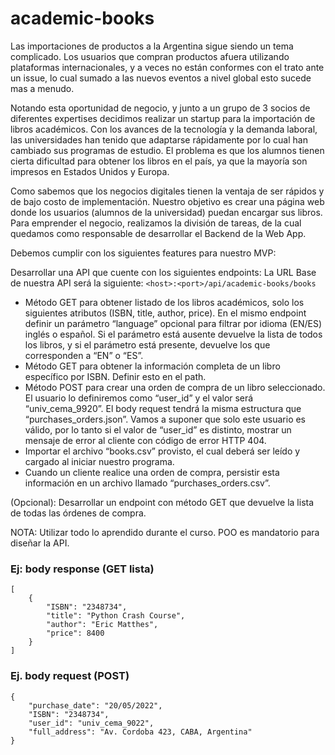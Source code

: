 # academic-books

Las importaciones de productos a la Argentina sigue siendo un tema complicado. Los usuarios que compran productos afuera utilizando plataformas internacionales, y a veces no están conformes con el trato ante un issue, lo cual sumado a las nuevos eventos a nivel global esto sucede mas a menudo. 

Notando esta oportunidad de negocio, y junto a un grupo de 3 socios de diferentes expertises decidimos realizar un startup para la importación de libros académicos. Con los avances de la tecnología y la demanda laboral, las universidades han tenido que adaptarse  rápidamente por lo cual han cambiado sus programas de estudio. El problema es que los alumnos tienen cierta dificultad para obtener los libros en el país, ya que la mayoría son impresos en Estados Unidos y Europa.

Como sabemos que los negocios digitales tienen la ventaja de ser rápidos y de bajo costo de implementación. Nuestro objetivo es crear una página web donde los usuarios (alumnos de la universidad) puedan encargar sus libros. Para emprender el negocio, realizamos la división de tareas, de la cual quedamos como responsable de desarrollar el Backend de la Web App.

Debemos cumplir con los siguientes features para nuestro MVP:

Desarrollar una API que cuente con los siguientes endpoints:
La URL Base de nuestra API será la siguiente: `<host>:<port>/api/academic-books/books`
* Método GET para obtener listado de los libros académicos, solo los siguientes atributos (ISBN, title, author, price). En el mismo endpoint definir un parámetro “language” opcional para filtrar por idioma (EN/ES) inglés o español. Si el parámetro está ausente devuelve la lista de todos los libros, y si el parámetro está presente, devuelve los que corresponden a “EN” o “ES”.
* Método GET para obtener la información completa de un libro específico por ISBN. Definir esto en el path.
* Método POST para crear una orden de compra de un libro seleccionado. El usuario lo definiremos como “user_id” y el valor será “univ_cema_9920”. El body request tendrá la misma estructura que “purchases_orders.json”. Vamos a suponer que solo este usuario es válido, por lo tanto si el valor de “user_id” es distinto, mostrar un mensaje de error al cliente con código de error HTTP 404.
* Importar el archivo “books.csv” provisto, el cual deberá ser leído y cargado al iniciar nuestro programa.
* Cuando un cliente realice una orden de compra, persistir esta información en un archivo llamado “purchases_orders.csv”. 

(Opcional): Desarrollar un endpoint con método GET que devuelve la lista de todas las órdenes de compra.

NOTA: Utilizar todo lo aprendido durante el curso. POO es mandatorio para diseñar la API.

### Ej: body response (GET lista)

```
[
	{
		"ISBN": "2348734",
		"title": "Python Crash Course",
		"author": "Eric Matthes",
		"price": 8400
	}
]

```

### Ej. body request (POST)
```
{
	"purchase_date": "20/05/2022",
	"ISBN": "2348734",
	"user_id": "univ_cema_9022",
	"full_address": "Av. Cordoba 423, CABA, Argentina"
}
```